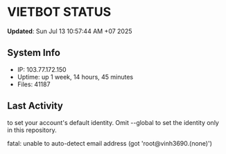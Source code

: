 # VIETBOT STATUS
**Updated**: Sun Jul 13 10:57:44 AM +07 2025

## System Info
- IP: 103.77.172.150
- Uptime: up 1 week, 14 hours, 45 minutes
- Files: 41187

## Last Activity

to set your account's default identity.
Omit --global to set the identity only in this repository.

fatal: unable to auto-detect email address (got 'root@vinh3690.(none)')
